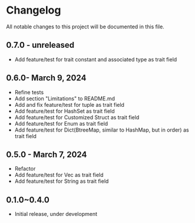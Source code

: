 # Changelog

All notable changes to this project will be documented in this file.
## 0.7.0 - unreleased
* Add feature/test for trait constant and associated type as trait field

## 0.6.0- March 9, 2024
* Refine tests
* Add section "Limitations" to README.md
* Add and fix feature/test for tuple as trait field
* Add feature/test for HashSet as trait field
* Add feature/test for Customized Struct as trait field
* Add feature/test for Enum as trait field
* Add feature/test for Dict(BtreeMap, similar to HashMap, but in order) as trait field

## 0.5.0 - March 7, 2024

* Refactor
* Add feature/test for Vec as trait field
* Add feature/test for String as trait field

## 0.1.0~0.4.0

* Initial release, under development